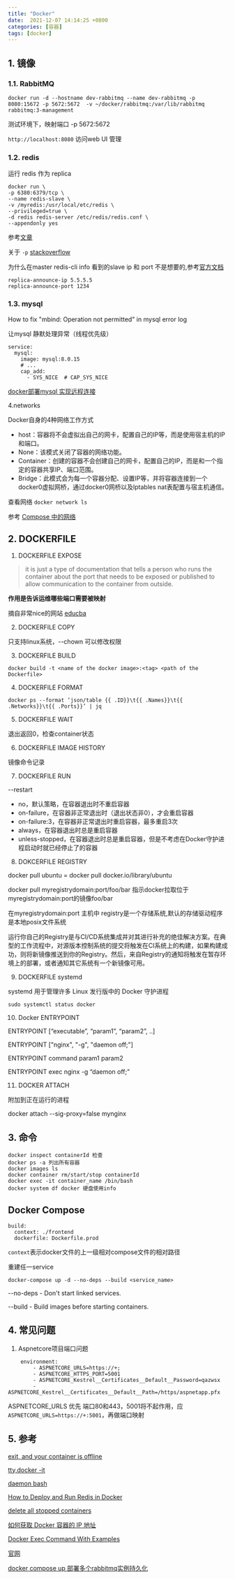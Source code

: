 ```yaml
---
title: "Docker"
date:  2021-12-07 14:14:25 +0800
categories: [容器]
tags: [docker]
---
```


## 1. 镜像
### 1.1. RabbitMQ

```docker
docker run -d --hostname dev-rabbitmq --name dev-rabbitmq -p 8080:15672 -p 5672:5672  -v ~/docker/rabbitmq:/var/lib/rabbitmq   rabbitmq:3-management
```

测试环境下，映射端口 -p 5672:5672

`http://localhost:8080` 访问web UI 管理

### 1.2. redis

运行 redis 作为 replica

```docker
docker run \
-p 6380:6379/tcp \
--name redis-slave \
-v /myredis:/usr/local/etc/redis \
--privileged=true \
-d redis redis-server /etc/redis/redis.conf \
--appendonly yes
```
参考[文章](https://developpaper.com/install-and-deploy-redis-using-docker-configuration-file-startup/)

关于 `-p` [stackoverflow](https://stackoverflow.com/questions/55171688/cant-connect-to-docker-redis-container-from-the-host-using-stackexchange-redis)

为什么在master redis-cli info 看到的slave ip 和 port 不是想要的,参考[官方文档](https://redis.io/topics/replication)

```plaintext
replica-announce-ip 5.5.5.5
replica-announce-port 1234
```


### 1.3. mysql

How to fix "mbind: Operation not permitted" in mysql error log

让mysql 静默处理异常（线程优先级）

```docker
service:
  mysql:
    image: mysql:8.0.15
    # ...
    cap_add:
      - SYS_NICE  # CAP_SYS_NICE
```

[docker部署mysql 实现远程连接](https://blog.csdn.net/weixin_42459563/article/details/80924634)

4.networks

Docker自身的4种网络工作方式
- host：容器将不会虚拟出自己的网卡，配置自己的IP等，而是使用宿主机的IP和端口。
- None：该模式关闭了容器的网络功能。
- Container：创建的容器不会创建自己的网卡，配置自己的IP，而是和一个指定的容器共享IP、端口范围。
- Bridge：此模式会为每一个容器分配、设置IP等，并将容器连接到一个docker0虚拟网桥，通过docker0网桥以及Iptables nat表配置与宿主机通信。


查看网络 `docker network ls`

参考 [Compose 中的网络](https://docs.docker.com/compose/networking/)

## 2. DOCKERFILE

1. DOCKERFILE EXPOSE

> it is just a type of documentation that tells a person who runs the container about the port that needs to be exposed or published to allow communication to the container from outside.

**作用是告诉运维哪些端口需要被映射**

摘自非常nice的网站 [educba](https://www.educba.com/docker-expose/)

2. DOCKERFILE COPY

  只支持linux系统，--chown 可以修改权限

3. DOCKERFILE BUILD

  `docker build -t <name of the docker image>:<tag> <path of the Dockerfile>`

4. DOCKERFILE FORMAT

  ```plaintext
  docker ps --format ‘json/table {{ .ID}}\t{{ .Names}}\t{{ .Networks}}\t{{ .Ports}}’ | jq
  ```

5. DOCKERFILE WAIT

  退出返回0，检查container状态

6. DOCKERFILE IMAGE HISTORY

  镜像命令记录

7. DOCKERFILE RUN

--restart

- no，默认策略，在容器退出时不重启容器
- on-failure，在容器非正常退出时（退出状态非0），才会重启容器
- on-failure:3，在容器非正常退出时重启容器，最多重启3次
- always，在容器退出时总是重启容器
- unless-stopped，在容器退出时总是重启容器，但是不考虑在Docker守护进程启动时就已经停止了的容器

8. DOKCERFILE REGISTRY

docker pull ubuntu  = docker pull docker.io/library/ubuntu

docker pull myregistrydomain:port/foo/bar 指示docker拉取位于myregistrydomain:port的镜像foo/bar

在myregistrydomain:port 主机中 registry是一个存储系统,默认的存储驱动程序是本地posix文件系统

运行你自己的Registry是与CI/CD系统集成并对其进行补充的绝佳解决方案。在典型的工作流程中，对源版本控制系统的提交将触发在CI系统上的构建，如果构建成功，则将新镜像推送到你的Registry。然后，来自Registry的通知将触发在暂存环境上的部署，或者通知其它系统有一个新镜像可用。


9. DOCKERFILE systemd

systemd 用于管理许多 Linux 发行版中的 Docker 守护进程

`sudo systemctl status docker`

10. Docker ENTRYPOINT

ENTRYPOINT [“executable”, “param1”, “param2”, ..]

ENTRYPOINT ["nginx", "-g", "daemon off;"]

ENTRYPOINT command param1 param2

ENTRYPOINT exec nginx -g “daemon off;”

11. DOCKER ATTACH

附加到正在运行的进程

docker attach --sig-proxy=false mynginx


## 3. 命令

```docker
docker inspect containerId 检查
docker ps -a 列出所有容器
docker images ls
docker container rm/start/stop containerId
docker exec -it container_name /bin/bash
docker system df docker 硬盘使用info
```


## Docker Compose

```docker
build:
  context: ./frontend
  dockerfile: Dockerfile.prod
```

`context`表示docker文件的上一级相对compose文件的相对路径

重建任一service

```docker
docker-compose up -d --no-deps --build <service_name>
```
--no-deps - Don't start linked services.

--build - Build images before starting containers.

## 4. 常见问题

1. Aspnetcore项目端口问题

```
    environment:
        - ASPNETCORE_URLS=https://+;
        - ASPNETCORE_HTTPS_PORT=5001
        - ASPNETCORE_Kestrel__Certificates__Default__Password=qazwsx
        - ASPNETCORE_Kestrel__Certificates__Default__Path=/https/aspnetapp.pfx
```

ASPNETCORE_URLS 优先 端口80和443，5001将不起作用，应`ASPNETCORE_URLS=https://+:5001`，再做端口映射


## 5. 参考

[exit, and your container is offline](https://dev.to/netk/getting-started-with-docker-running-an-ubuntu-image-4lk9)

[tty,docker -it ](https://qastack.cn/programming/30137135/confused-about-docker-t-option-to-allocate-a-pseudo-tty)

[daemon bash](https://linuxhandbook.com/exit-docker-container/)

[How to Deploy and Run Redis in Docker](https://phoenixnap.com/kb/docker-redis)

[delete all stopped containers](https://www.cloudytuts.com/tutorials/docker/how-to-remove-docker-containers-and-volumes/#:~:text=How%20to%20Remove%20Docker%20Containers%20and%20Volumes%201,of%20deleting%20Docker%20resources%20from%20the%20command-line.%20)

[如何获取 Docker 容器的 IP 地址](https://chinese.freecodecamp.org/news/how-to-get-a-docker-container-ip-address-explained-with-examples)

[Docker Exec Command With Examples](https://devconnected.com/docker-exec-command-with-examples)

[官网](https://docs.docker.com/engine/reference/commandline/ps/)

[docker compose up 部署多个rabbitmq实例持久化](https://dsinecos.github.io/blog/Multi-container-application-using-docker-compose#:~:text=.%2Fdata%2Flogs%3A%2Fvar%2Flog%2Frabbitmq-%20Maps%20the%20folder%20to%20store%20RabbitMQ%20logs,and%20can%20keep%20track%20of%20our%20data%20)

